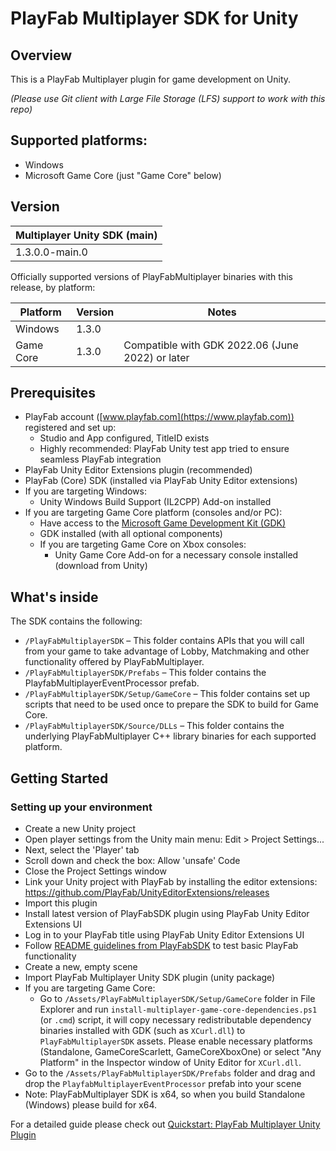 # PlayFab Multiplayer SDK for Unity

## Overview
This is a PlayFab Multiplayer plugin for game development on Unity.

_(Please use Git client with Large File Storage (LFS) support to work with this repo)_

## Supported platforms:
- Windows
- Microsoft Game Core (just "Game Core" below)

## Version
|Multiplayer Unity SDK (main)
|-|
|1.3.0.0-main.0

Officially supported versions of PlayFabMultiplayer binaries with this release, by platform:

Platform|Version|Notes
|-|-|-|
Windows|1.3.0
Game Core|1.3.0|Compatible with GDK 2022.06 (June 2022) or later

## Prerequisites
- PlayFab account ([www.playfab.com](https://www.playfab.com)) registered and set up:
    - Studio and App configured, TitleID exists
    - Highly recommended: PlayFab Unity test app tried to ensure seamless PlayFab integration
- PlayFab Unity Editor Extensions plugin (recommended)
- PlayFab (Core) SDK (installed via PlayFab Unity Editor extensions)
- If you are targeting Windows:
    - Unity Windows Build Support (IL2CPP) Add-on installed
- If you are targeting Game Core platform (consoles and/or PC):
    - Have access to the [Microsoft Game Development Kit (GDK)](http://aka.ms/gdkdl)
    - GDK installed (with all optional components)
    - If you are targeting Game Core on Xbox consoles:
        - Unity Game Core Add-on for a necessary console installed (download from Unity)

## What's inside
The SDK contains the following:
- `/PlayFabMultiplayerSDK` – This folder contains APIs that you will call from your game to take advantage of Lobby, Matchmaking and other functionality offered by PlayFabMultiplayer.
- `/PlayFabMultiplayerSDK/Prefabs` – This folder contains the PlayfabMultiplayerEventProcessor prefab.
- `/PlayFabMultiplayerSDK/Setup/GameCore` – This folder contains set up scripts that need to be used once to prepare the SDK to build for Game Core.
- `/PlayFabMultiplayerSDK/Source/DLLs` – This folder contains the underlying PlayFabMultiplayer C++ library binaries for each supported platform.

## Getting Started
### Setting up your environment
- Create a new Unity project
- Open player settings from the Unity main menu: Edit > Project Settings...
- Next, select the 'Player' tab
- Scroll down and check the box: Allow 'unsafe' Code
- Close the Project Settings window
- Link your Unity project with PlayFab by installing the editor extensions: https://github.com/PlayFab/UnityEditorExtensions/releases
- Import this plugin
- Install latest version of PlayFabSDK plugin using PlayFab Unity Editor Extensions UI
- Log in to your PlayFab title using PlayFab Unity Editor Extensions UI
- Follow [README guidelines from PlayFabSDK](https://github.com/PlayFab/UnitySDK) to test basic PlayFab functionality
- Create a new, empty scene
- Import PlayFab Multiplayer Unity SDK plugin (unity package)
- If you are targeting Game Core: 
    - Go to `/Assets/PlayFabMultiplayerSDK/Setup/GameCore` folder in File Explorer and run `install-multiplayer-game-core-dependencies.ps1` (or `.cmd`) script, it will copy necessary redistributable dependency binaries installed with GDK (such as `XCurl.dll`) to `PlayFabMultiplayerSDK` assets. Please enable necessary platforms (Standalone, GameCoreScarlett, GameCoreXboxOne) or select "Any Platform" in the Inspector window of Unity Editor for `XCurl.dll`.
- Go to the `/Assets/PlayFabMultiplayerSDK/Prefabs` folder and drag and drop the `PlayfabMultiplayerEventProcessor` prefab into your scene
- Note: PlayFabMultiplayer SDK is x64, so when you build Standalone (Windows) please build for x64.

For a detailed guide please check out [Quickstart: PlayFab Multiplayer Unity Plugin](https://docs.microsoft.com/en-us/gaming/playfab/features/multiplayer/lobby/lobby-matchmaking-sdks/multiplayer-unity-plugin-quickstart)